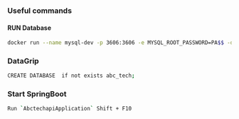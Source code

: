 ### Useful commands

#### RUN Database
```bash
docker run --name mysql-dev -p 3606:3606 -e MYSQL_ROOT_PASSWORD=PA$$ -d mysql:8.0
```

### DataGrip
```bash
CREATE DATABASE  if not exists abc_tech;
```

### Start SpringBoot
```bash
Run `AbctechapiApplication` Shift + F10
```